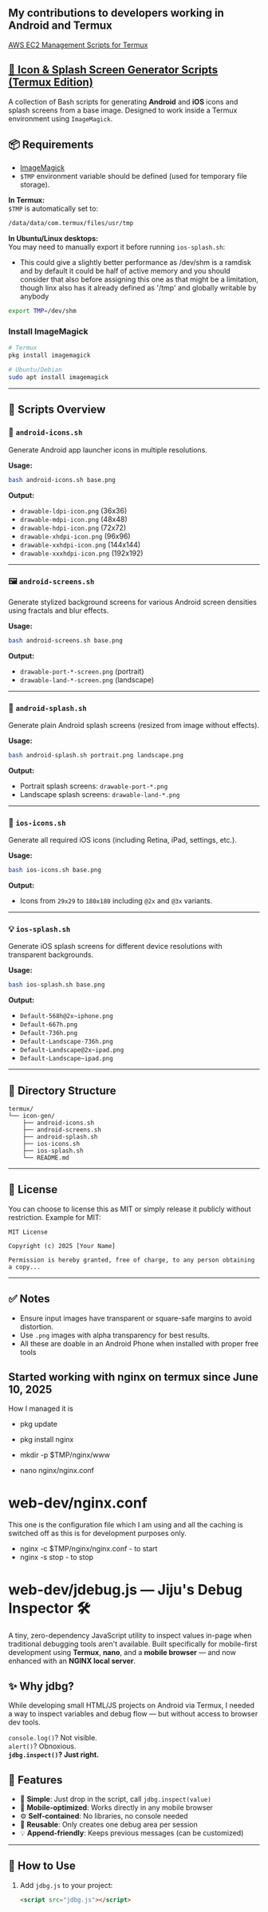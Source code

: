 ## My contributions to developers working in Android and Termux

[AWS EC2 Management Scripts for Termux](./aws/)


## [🎨 Icon & Splash Screen Generator Scripts (Termux Edition)](./icon-gen/)

A collection of Bash scripts for generating **Android** and **iOS** icons and splash screens from a base image. Designed to work inside a Termux environment using `ImageMagick`.

## 📦 Requirements

- [ImageMagick](https://imagemagick.org)
- `$TMP` environment variable should be defined (used for temporary file storage).

**In Termux:**  
`$TMP` is automatically set to:

```bash
/data/data/com.termux/files/usr/tmp
```

**In Ubuntu/Linux desktops:**  
You may need to manually export it before running `ios-splash.sh`:
- This  could give a slightly better performance as /dev/shm is a ramdisk and by default it could be half of active memory and you should consider that also before assigning this one as that might be a limitation, though linx also has it already defined as '/tmp' and globally writable by anybody
```bash
export TMP=/dev/shm
```

### Install ImageMagick

```bash
# Termux
pkg install imagemagick

# Ubuntu/Debian
sudo apt install imagemagick
```

---

## 📁 Scripts Overview

### 📱 `android-icons.sh`
Generate Android app launcher icons in multiple resolutions.

**Usage:**
```bash
bash android-icons.sh base.png
```

**Output:**
- `drawable-ldpi-icon.png` (36x36)
- `drawable-mdpi-icon.png` (48x48)
- `drawable-hdpi-icon.png` (72x72)
- `drawable-xhdpi-icon.png` (96x96)
- `drawable-xxhdpi-icon.png` (144x144)
- `drawable-xxxhdpi-icon.png` (192x192)

---

### 🖼 `android-screens.sh`
Generate stylized background screens for various Android screen densities using fractals and blur effects.

**Usage:**
```bash
bash android-screens.sh base.png
```

**Output:**
- `drawable-port-*-screen.png` (portrait)
- `drawable-land-*-screen.png` (landscape)

---

### 🚀 `android-splash.sh`
Generate plain Android splash screens (resized from image without effects).

**Usage:**
```bash
bash android-splash.sh portrait.png landscape.png
```

**Output:**
- Portrait splash screens: `drawable-port-*.png`
- Landscape splash screens: `drawable-land-*.png`

---

### 🍏 `ios-icons.sh`
Generate all required iOS icons (including Retina, iPad, settings, etc.).

**Usage:**
```bash
bash ios-icons.sh base.png
```

**Output:**
- Icons from `29x29` to `180x180` including `@2x` and `@3x` variants.

---

### 💡 `ios-splash.sh`
Generate iOS splash screens for different device resolutions with transparent backgrounds.

**Usage:**
```bash
bash ios-splash.sh base.png
```

**Output:**
- `Default-568h@2x~iphone.png`
- `Default-667h.png`
- `Default-736h.png`
- `Default-Landscape-736h.png`
- `Default-Landscape@2x~ipad.png`
- `Default-Landscape~ipad.png`

---

## 📁 Directory Structure

```
termux/
└── icon-gen/
    ├── android-icons.sh
    ├── android-screens.sh
    ├── android-splash.sh
    ├── ios-icons.sh
    ├── ios-splash.sh
    └── README.md
```

---

## 📜 License

You can choose to license this as MIT or simply release it publicly without restriction. Example for MIT:

```
MIT License

Copyright (c) 2025 [Your Name]

Permission is hereby granted, free of charge, to any person obtaining a copy...
```

---

## ✅ Notes

- Ensure input images have transparent or square-safe margins to avoid distortion.
- Use `.png` images with alpha transparency for best results.
- All these are doable in an Android Phone when installed with proper free tools 


## Started working with nginx on termux since June 10, 2025

How I managed it is 

- pkg update
- pkg install nginx

- mkdir -p $TMP/nginx/www
- nano nginx/nginx.conf

# web-dev/nginx.conf
  This one is the configuration file which I am using and
all the caching is switched off as this is for development
purposes only.

- nginx -c $TMP/nginx/nginx.conf - to start
- nginx -s stop - to stop

# web-dev/jdebug.js — Jiju's Debug Inspector 🛠️

A tiny, zero-dependency JavaScript utility to inspect values in-page when traditional debugging tools aren't available. Built specifically for mobile-first development using **Termux**, **nano**, and a **mobile browser** — and now enhanced with an **NGINX local server**.

## ✨ Why jdbg?

While developing small HTML/JS projects on Android via Termux, I needed a way to inspect variables and debug flow — but without access to browser dev tools.

`console.log()`? Not visible.  
`alert()`? Obnoxious.  
**`jdbg.inspect()`? Just right.**


## 🚀 Features

- 🧠 **Simple**: Just drop in the script, call `jdbg.inspect(value)`
- 📱 **Mobile-optimized**: Works directly in any mobile browser
- ⚙️ **Self-contained**: No libraries, no console needed
- 🔁 **Reusable**: Only creates one debug area per session
- 💡 **Append-friendly**: Keeps previous messages (can be customized)

---

## 🔧 How to Use

1. Add `jdbg.js` to your project:
   ```html
   <script src="jdbg.js"></script>

